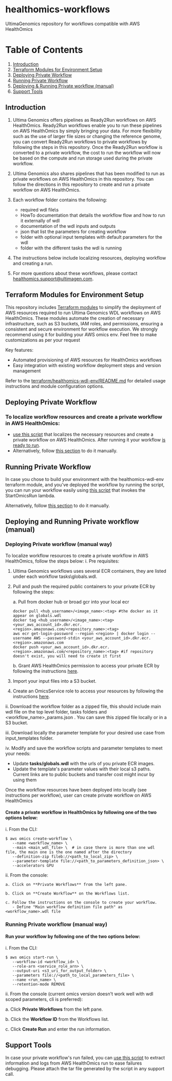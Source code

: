 # healthomics-workflows
UltimaGenomics repository for workflows compatible with AWS HealthOmics

# Table of Contents
1. [Introduction](#Introduction)
2. [Terraform Modules for Environment Setup](#Terraform-Modules-for-Environment-Setup)
3. [Deploying Private Workflow](#Deploying-Private-Workflow)
4. [Running Private Workflow](#Running-Private-Workflow)
5. [Deploying & Running Private workflow (manual)](#Deploying-and-Running-Private-workflow-(manual))
6. [Support Tools](#Support-Tools)
## Introduction

1.	Ultima Genomics offers pipelines as Ready2Run workflows on AWS HealthOmics. Ready2Run workflows enable you to run these pipelines on AWS HealthOmics by simply bringing your data. For more flexibility such as the use of larger file sizes or changing the reference genome, you can convert Ready2Run workflows to private workflows by following the steps in this repository. Once the Ready2Run workflow is converted to a private workflow, the cost to run the workflow will now be based on the compute and run storage used during the private workflow.

2.	Ultima Genomics also shares pipelines that has been modified to run as private workflows on AWS HealthOmics in this repository. You can follow the directions in this repository to create and run a private workflow on AWS HealthOmics.
  
3.	Each workflow folder contains the following:
    - required wdl file\s
    - HowTo documentation that details the workflow flow and how to run it externally of wdl
    - documentation of the wdl inputs and outputs
    - json that list the parameters for creating workflow
    - folder with optional input templates with default parameters for the wdl
    - folder with the different tasks the wdl is running

4. The instructions below include localizing resources, deploying workflow and creating a run.
5. For more questions about these workflows, please contact healthomics.support@ultimagen.com.

## Terraform Modules for Environment Setup
This repository includes [Terraform modules](terraform/healthomics-wdl-env)
to simplify the deployment of AWS resources required to run Ultima Genomics WDL workflows on AWS HealthOmics.
These modules automate the creation of necessary infrastructure, such as S3 buckets, IAM roles, and permissions,
ensuring a consistent and secure environment for workflow execution.
We strongly recommend using it for building your AWS omics env.
Feel free to make customizations as per your request

Key features:
- Automated provisioning of AWS resources for HealthOmics workflows
- Easy integration with existing workflow deployment steps and version management

Refer to the [terraform/healthomics-wdl-env/README.md](terraform/healthomics-wdl-env/README.md) for detailed usage instructions and module configuration options.

## Deploying Private Workflow
### To localize workflow resources and create a private workflow in AWS HealthOmics:
- [use this script](scripts/healthomics_wf/create_healthomics_workflow.py) that localizes the necessary resources and create a private workflow on AWS HealthOmics. After running it your workflow [is ready to run](#running-private-workflow).
- Alternatively, follow [this section](#Deploying-Private-workflow-(manual-way)) to do it manually.

## Running Private Workflow
In case you chose to build your environment with the healthomics-wdl-env terraform module, and you've deployed the workflow by running the script, you can run your workflow easily using [this script](scripts/healthomics_wf/invoke_healthomics_run.py) that invokes the StartOmicsRun lambda.

Alternatively, follow [this section](#Running-Private-workflow-(manual-way)) to do it manually.

## Deploying and Running Private workflow (manual)
### Deploying Private workflow (manual way)

To localize workflow resources to create a private workflow in AWS HealthOmics, follow the steps below:
i. Pre requisites: 
1. Ultima Genomics workflows uses several ECR containers, they are listed under each workflow tasks\globals.wdl.

2. Pull and push the required public containers to your private ECR by following the steps:

    a. Pull from docker hub or broad gcr into your local ecr
     ~~~
     docker pull <hub_username>/<image_name>:<tag> #the docker as it appear on globals.wdl
     docker tag <hub_username>/<image_name>:<tag> <your_aws_account_id>.dkr.ecr.<region>.amazonaws.com/<repository_name>:<tag>
     aws ecr get-login-password --region <region> | docker login --username AWS --password-stdin <your_aws_account_id>.dkr.ecr.<region>.amazonaws.com
     docker push <your_aws_account_id>.dkr.ecr.<region>.amazonaws.com/<repository_name>:<tag> #if repository doesn't exist, you will need to create it first
     ~~~
   
    b. Grant AWS HealthOmics permission to access your private ECR by following the instructions [here](https://docs.aws.amazon.com/omics/latest/dev/permissions-resource.html#permissions-resource-ecr).
   
3. Import your input files into a S3 bucket.
4. Create an OmicsService role to access your resources by following the instructions [here](https://docs.aws.amazon.com/omics/latest/dev/setting-up-workflows.html).

ii. Download the workflow folder as a zipped file, this should include main wdl file on the top level folder, tasks folders and <workflow_name>_params.json . You can save this zipped file locally or in a S3 bucket. 

iii. Download locally the parameter template for your desired use case from input_templates folder. 

iv. Modify and save the workflow scripts and parameter templates to meet your needs:
   - Update **tasks/globals.wdl** with the urls of you private ECR images.
   - Update the template's parameter values with their local s3 paths. Current links are to public buckets and transfer cost might incur by using them

Once the workflow resources have been deployed into locally (see instructions per workflow), user can create private workflow on AWS HealthOmics
#### Create a private workflow in HealthOmics by following one of the two options below:

i. From the CLI:
 ~~~
$ aws omics create-workflow \
    --name <workflow_name> \
    --main <main_wdl_file> \  # in case there is more than one wdl file, the main one is the one named after the directory
    --definition-zip fileb://<path_to_local_zip> \
    --parameter-template file://<path_to_parameters_definition_json> \
    --accelerators GPU
 ~~~
ii. From the console:
    
    a. Click on **Private Workflows** from the left pane.
    
    b. Click on **Create Workflow** on the Workflows list.
    
    c. Follow the instructions on the console to create your workflow.
       - Define "Main workflow definition file path" as <workflow_name>.wdl file

### Running Private workflow (manual way)
#### Run your workflow by following one of the two options below:
   
i. From the CLI:
 ~~~
$ aws omics start-run \
    --workflow-id <workflow_id> \
    --role-arn <service_role_arn> \
    --output-uri <s3_uri_for_output_folder> \
    --parameters file://<path_to_local_parameters_file> \
    --name <run_name> \
    --retention-mode REMOVE
 ~~~
ii. From the console (current omics version doesn't work well with wdl scoped parameters, cli is preferred):
   
   a. Click **Private Workflows** from the left pane.

   b. Click the **Workflow ID** from the Workflows list.

   c. Click **Create Run** and enter the run information.

## Support Tools

In case your private workflow's run failed, you can [use this script](scripts/healthomics_support/README.md) to extract information and logs from AWS HealthOmics run to ease failures
debugging. Please attach the tar file generated by the script in any support call.
